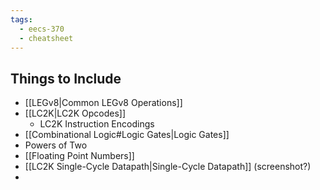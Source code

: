 ```yaml
---
tags:
  - eecs-370
  - cheatsheet
---
```

## Things to Include

- [[LEGv8|Common LEGv8 Operations]]
- [[LC2K|LC2K Opcodes]]
	- LC2K Instruction Encodings
- [[Combinational Logic#Logic Gates|Logic Gates]]
- Powers of Two
- [[Floating Point Numbers]]
- [[LC2K Single-Cycle Datapath|Single-Cycle Datapath]] (screenshot?)
- 